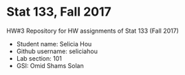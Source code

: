 # Stat 133, Fall 2017
HW#3
Repository for HW assignments of Stat 133 (Fall 2017)

- Student name: Selicia Hou
- Github username: seliciahou
- Lab section: 101
- GSI: Omid Shams Solan
